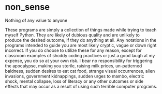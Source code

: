 # non_sense
Nothing of any value to anyone

These programs are simply a collection of things made while trying to teach myself Python.  They are likely of dubious quality and are unlikely to produce the desired outcome, if they do anything at all.  Any notations in the programs intended to guide you are most likely cryptic, vague or down right incorrect.  If you do choose to utilize these for any reason, except for classroom examples of shoddy coding practices or just a good laugh at my expense, you do so at your own risk.  I bear no responsibility for triggering the apocalypse, making you sterile, raising milk prices, un-patterned baldness, sudden desires to eat cat food, strange visual occurrences, alien invasions, government kidnappings, sudden urges to mambo, electric shock, mental collapse, loss of literacy or any other outcomes or side effects that may occur as a result of using such terrible computer programs.
